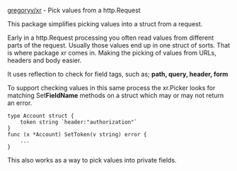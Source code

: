[gregoryv/xr](https://pkg.dev.go/github.com/gregoryv/xr) - Pick values from a http.Request

This package simplifies picking values into a struct from a request.

Early in a http.Request processing you often read values from
different parts of the request. Usually those values end up in one
struct of sorts. That is where package xr comes in. Making the picking
of values from URLs, headers and body easier.

It uses reflection to check for field tags, such as;
**path, query, header, form**

To support checking values in this same process the xr.Picker looks
for matching Set**FieldName** methods on a struct which may or may not
return an error.

    type Account struct {
	    token string `header:"authorization"`
    }
	func (x *Account) SetToken(v string) error {
	    ...
	}


This also works as a way to pick values into private fields.

